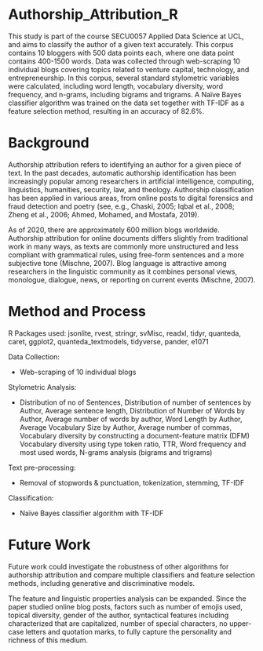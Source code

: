 # Authorship_Attribution_R

This study is part of the course SECU0057 Applied Data Science at UCL, and aims to classify the author of a given text accurately. This corpus contains 10 bloggers with 500 data points each, where one data point contains 400-1500 words. Data was collected through web-scraping 10 individual blogs covering topics related to venture capital, technology, and entrepreneurship. In this corpus, several standard stylometric variables were calculated, including word length, vocabulary diversity, word frequency, and n-grams, including bigrams and trigrams. A Naïve Bayes classifier algorithm was trained on the data set together with TF-IDF as a feature selection method, resulting in an accuracy of 82.6%.

# Background

Authorship attribution refers to identifying an author for a given piece of text. In the past decades, automatic authorship identification has been increasingly popular among researchers in artificial intelligence, computing, linguistics, humanities, security, law, and theology. Authorship classification has been applied in various areas, from online posts to digital forensics and fraud detection and poetry (see, e.g., Chaski, 2005; Iqbal et al., 2008;  Zheng et al., 2006; Ahmed, Mohamed, and Mostafa, 2019).

As of 2020, there are approximately 600 million blogs worldwide. Authorship attribution for online documents differs slightly from traditional work in many ways, as texts are commonly more unstructured and less compliant with grammatical rules, using free-form sentences and a more subjective tone (Mischne, 2007). Blog language is attractive among researchers in the linguistic community as it combines personal views, monologue, dialogue, news, or reporting on current events (Mischne, 2007).

# Method and Process

R Packages used: jsonlite, rvest, stringr, svMisc, readxl, tidyr, quanteda, caret, ggplot2, quanteda_textmodels, tidyverse, pander, e1071

Data Collection:
- Web-scraping of 10 individual blogs

Stylometric Analysis:
- Distribution of no of Sentences, Distribution of number of sentences by Author, Average sentence length, Distribution of Number of Words by Author, Average number of words by author, Word Length by Author, Average Vocabulary Size by Author, Average number of commas, Vocabulary diversity by constructing a document-feature matrix (DFM)  Vocabulary diversity using type token ratio, TTR, Word frequency and most used words,	N-grams analysis (bigrams and trigrams)

Text pre-processing:
- Removal of stopwords & punctuation, tokenization, stemming, TF-IDF

Classification:
- Naïve Bayes classifier algorithm  with TF-IDF


# Future Work

Future work could investigate the robustness of other algorithms for authorship attribution and compare multiple classifiers and feature selection methods, including generative and discriminative models.

The feature and linguistic properties analysis can be expanded. Since the paper studied online blog posts, factors such as number of emojis used, topical diversity, gender of the author, syntactical features including characterized that are capitalized, number of special characters, no upper-case letters and quotation marks, to fully capture the personality and richness of this medium. 

